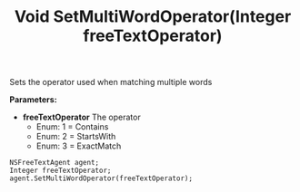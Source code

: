 ﻿---
uid: crmscript_ref_NSFreeTextAgent_SetMultiWordOperator
title: Void SetMultiWordOperator(Integer freeTextOperator)
intellisense: NSFreeTextAgent.SetMultiWordOperator
keywords: NSFreeTextAgent, SetMultiWordOperator
so.topic: reference
---

Sets the operator used when matching multiple words

**Parameters:**
 - **freeTextOperator** The operator
     - Enum: 1 = Contains 
     - Enum: 2 = StartsWith 
     - Enum: 3 = ExactMatch 

```crmscript
NSFreeTextAgent agent;
Integer freeTextOperator;
agent.SetMultiWordOperator(freeTextOperator);
```

